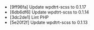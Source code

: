 * [9ff96fa] Update wpdtrt-scss to 0.1.17
* [6db6df6] Update wpdtrt-scss to 0.1.14
* [3dc2de1] Lint PHP
* [5e20f2f] Update wpdtrt-scss to 0.1.13
